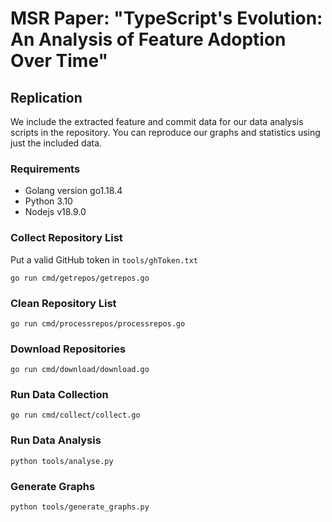 # MSR Paper: "TypeScript's Evolution: An Analysis of Feature Adoption Over Time"

## Replication

We include the extracted feature and commit data for our data analysis scripts in the repository. You can reproduce our graphs and statistics using just the included data.

### Requirements

- Golang version go1.18.4
- Python 3.10
- Nodejs v18.9.0

### Collect Repository List

Put a valid GitHub token in `tools/ghToken.txt`

```
go run cmd/getrepos/getrepos.go
```

### Clean Repository List

```
go run cmd/processrepos/processrepos.go
```

### Download Repositories

```
go run cmd/download/download.go
```

### Run Data Collection

```
go run cmd/collect/collect.go
```

### Run Data Analysis

```
python tools/analyse.py
```

### Generate Graphs

```
python tools/generate_graphs.py
```
